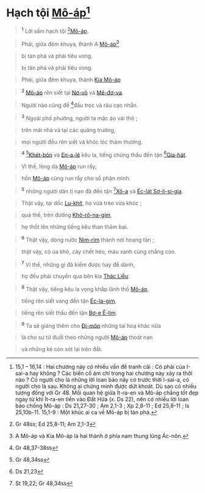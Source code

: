 # Hạch tội [Mô-áp]()[^1]

> <sup><b>1</b></sup> Lời sấm hạch tội [^1*][Mô-áp]().
>


> Phải, giữa đêm khuya, thành A [Mô-áp]()[^2]
>


> bị tàn phá và phải tiêu vong.
> 
> bị tàn phá và phải tiêu vong.
>


> Phải, giữa đêm khuya, thành [Kia Mô-áp]()
>


> <sup><b>2</b></sup> [Mô-áp]() rên siết tại [Nơ-vô]() và [Mê-đơ-va]().
>


> Người nào cũng để [^2*]đầu trọc và râu cạo nhẵn.
>


> <sup><b>3</b></sup> Ngoài phố phường, người ta mặc áo vải thô ;
>


> trên mái nhà và tại các quảng trường,
>


> mọi người đều rên siết và khóc lóc thảm thương.
>


> <sup><b>4</b></sup> [^3*][Khét-bôn]() và [En-a-lê]() kêu la, tiếng chúng thấu đến tận [^4*][Gia-hát]().
>


> Vì thế, lòng dạ [Mô-áp]() run rẩy,
>


> hồn [Mô-áp]() cũng run rẩy cho số phận mình.
>


> <sup><b>5</b></sup> những người dân tị nạn đã đến tận [^6*][Xô-a]() và [Éc-lát Sơ-li-si-gia]().
>


> Thật vậy, tại dốc [Lu-khít](), họ vừa trèo vừa khóc ;
>


> quả thế, trên đường [Khô-rô-na-gim](),
>


> họ thốt lên những tiếng kêu than thảm bại.
>


> <sup><b>6</b></sup> Thật vậy, dòng nước [Nim-rim]() thành nơi hoang tàn ;
>


> thật vậy, cỏ úa khô, cây chết héo, màu xanh cũng chẳng còn.
>


> <sup><b>7</b></sup> Vì thế, những gì đã kiếm được hay để dành,
>


> họ đều phải chuyển qua bên kia [Thác Liễu]().
>


> <sup><b>8</b></sup> Thật vậy, tiếng kêu la vọng khắp lãnh thổ [Mô-áp](),
>


> tiếng rên siết vang đến tận [Éc-la-gim](),
>


> tiếng rên siết thấu đến tận [Bơ-e Ê-lim]().
>


> <sup><b>9</b></sup> Ta sẽ giáng thêm cho [Đi-môn]() những tai hoạ khác nữa
>


> là cho sư tử đuổi theo những người [Mô-áp]() thoát nạn
>


> và những kẻ còn sót lại trên đất.
>

[^1]: 15,1 – 16,14 : Hai chương này có nhiều vấn đề tranh cãi : Có phải của I-sai-a hay không ? Các biến cố ám chỉ trong hai chương này xảy ra thời nào ? Có người cho là những lời loan báo này có trước thời I-sai-a, có người cho là sau. Không ai chứng minh được dứt khoát. Dù sao có nhiều tương đồng với Gr 48. Mối quan hệ giữa Ít-ra-en và Mô-áp chẳng tốt đẹp ngay từ khi Ít-ra-en tiến vào Đất Hứa (x. Ds 22), nên có nhiều lời loan báo chống Mô-áp : Ds 21,27-30 ; Am 2,1-3 ; Xp 2,8-11 ; Ed 25,8-11 ; Is 25,10b-11. 15,1-9 : Một khúc ai ca về Mô-áp bị tàn phá.
[^2]: A Mô-áp và Kia Mô-áp là hai thành ở phía nam thung lũng Ác-nôn.
[^1*]: Gr 48ss; Ed 25,8-11; Am 2,1-3
[^2*]: Gr 48,37-38ss
[^3*]: Gr 48,34ss
[^4*]: Ds 21,23
[^6*]: St 19,22; Gr 48,34ss
